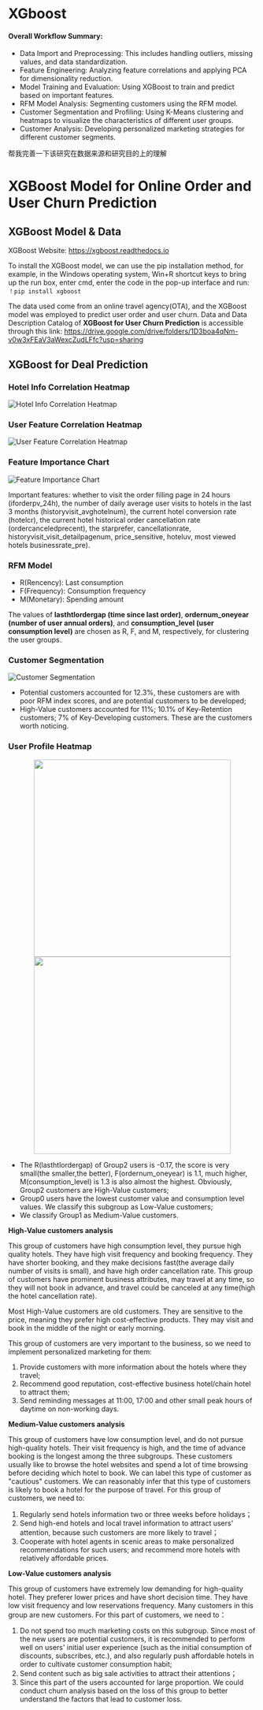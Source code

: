 # XGboost

#### Overall Workflow Summary:
- Data Import and Preprocessing: This includes handling outliers, missing values, and data standardization.
- Feature Engineering: Analyzing feature correlations and applying PCA for dimensionality reduction.
- Model Training and Evaluation: Using XGBoost to train and predict based on important features.
- RFM Model Analysis: Segmenting customers using the RFM model.
- Customer Segmentation and Profiling: Using K-Means clustering and heatmaps to visualize the characteristics of different user groups.
- Customer Analysis: Developing personalized marketing strategies for different customer segments.


帮我完善一下该研究在数据来源和研究目的上的理解


# XGBoost Model for Online Order and User Churn Prediction

## XGBoost Model & Data

XGBoost Website: https://xgboost.readthedocs.io

To install the XGBoost model, we can use the pip installation method, for example, in the Windows operating system, Win+R shortcut keys to bring up the run box, enter cmd, enter the code in the pop-up interface and run: `！pip install xgboost`

The data used come from an online travel agency(OTA), and the XGBoost model was employed to predict user order and user churn.
Data and Data Description Catalog of **XGBoost for User Churn Prediction** is accessible through this link: https://drive.google.com/drive/folders/1D3boa4qNm-v0w3xFEaV3aWexcZudLFfc?usp=sharing


## XGBoost for Deal Prediction 

### Hotel Info Correlation Heatmap
![Hotel Info Correlation Heatmap](https://github.com/peijin0405/ML-XGBoostModel-for-Deal-and-User-Churn-Forecast/assets/89746479/64a9e404-1c8b-47d6-b6b8-ce13588abbd6)

### User Feature Correlation Heatmap
![User Feature Correlation Heatmap](https://github.com/peijin0405/ML-XGBoostModel-for-Deal-and-User-Churn-Forecast/assets/89746479/de2db495-b104-4245-bb2e-e3278b387d8a)

### Feature Importance Chart
![Feature Importance Chart](https://github.com/peijin0405/ML-XGBoostModel-for-Deal-and-User-Churn-Forecast/assets/89746479/9b8906d1-cd87-4d10-974e-312997c1431d)

Important features: whether to visit the order filling page in 24 hours (iforderpv_24h), the number of daily average user visits to hotels in the last 3 months (historyvisit_avghotelnum), the current hotel conversion rate (hotelcr), the current hotel historical order cancellation rate (ordercanceledprecent), the starprefer, cancellationrate, historyvisit_visit_detailpagenum, price_sensitive, hoteluv, most viewed hotels businessrate_pre).

### RFM Model 
* R(Rencency): Last consumption
* F(Frequency): Consumption frequency
* M(Monetary): Spending amount

The values of **lasthtlordergap (time since last order)**, **ordernum_oneyear (number of user annual orders)**, and **consumption_level (user consumption level)** are chosen as R, F, and M, respectively, for clustering the user groups.

### Customer Segmentation
![Customer Segmentation](https://github.com/user-attachments/assets/a5794a91-2d75-4380-bdcf-45a108a79e95)


* Potential customers accounted for 12.3%, these customers are with poor RFM index scores, and are potential customers to be developed; 
* High-Value customers accounted for 11%; 10.1% of Key-Retention customers; 7% of Key-Developing customers. These are the customers worth noticing.

### User Profile Heatmap

<p align="center">
  <img src="![User Profile Heatmap](https://github.com/user-attachments/assets/4883103c-f4d8-44b2-9e75-a7d87f16a2a8)" width="400" />
  <img src="![User Profile](https://github.com/user-attachments/assets/22cd892f-c145-4128-8547-f226140688d9)" width="400" /> 
</p>

* The R(lasthtlordergap) of Group2 users is -0.17, the score is very small(the smaller,the better), F(ordernum_oneyear) is 1.1, much higher, M(consumption_level) is 1.3 is also almost the highest. Obviously, Group2 customers are High-Value customers;
* Group0 users have the lowest customer value and consumption level values. We classify this subgroup as Low-Value customers;
* We classify Group1 as Medium-Value customers.


**High-Value customers analysis**

This group of customers have high consumption level, they pursue high quality hotels. They have high visit frequency and booking frequency. They have shorter booking, and they make decisions fast(the average daily number of visits is small), and have high order cancellation rate. This group of customers have prominent business attributes, may travel at any time, so they will not book in advance, and travel could be canceled at any time(high the hotel cancellation rate).

Most High-Value customers are old customers. They are sensitive to the price, meaning they prefer high cost-effective products. They may visit and book in the middle of the night or early morning. 

This group of customers are very important to the business, so we need to implement personalized marketing for them:
1. Provide customers with more information about the hotels where they travel;
2. Recommend good reputation, cost-effective business hotel/chain hotel to attract them;
3. Send reminding messages at 11:00, 17:00 and other small peak hours of daytime on non-working days.


**Medium-Value customers analysis**

This group of customers have low consumption level, and do not pursue high-quality hotels. Their visit frequency is high, and the time of advance booking is the longest among the three subgroups. These customers usually like to browse the hotel websites and spend a lot of time browsing before deciding which hotel to book. We can label this type of customer as "cautious" customers. We can reasonably infer that this type of customers is likely to book a hotel for the purpose of travel. For this group of customers, we need to:
1. Regularly send hotels information two or three weeks before holidays；
2. Send high-end hotels and local travel information to attract users' attention, because such customers are more likely to travel；
3. Cooperate with hotel agents in scenic areas to make personalized recommendations for such users; and recommend more hotels with relatively affordable prices.



**Low-Value customers analysis**

This group of customers have extremely low demanding for high-quality hotel. They preferer lower prices and have short decision time. They have low visit frequency and low reservations frequency. Many customers in this group are new customers. For this part of customers, we need to：
1. Do not spend too much marketing costs on this subgroup. Since most of the new users are potential customers, it is recommended to perform well on users' initial user experience (such as the initial consumption of discounts, subscribes, etc.), and also regularly push affordable hotels in order to cultivate customer consumption habit;
2. Send content such as big sale activities to attract their attentions；
3. Since this part of the users accounted for large proportion. We could conduct churn analysis based on the loss of this group to better understand the factors that lead to customer loss.

